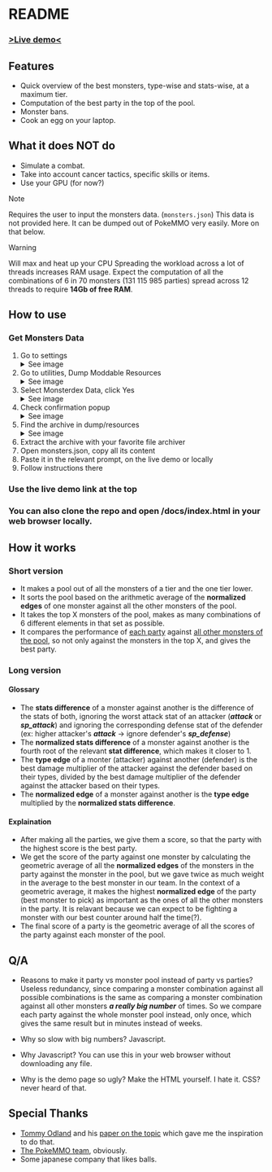 # README

### <a href="https://surfingnet.github.io/PokeMMO-Optimal-Party/" target="_blank">>Live demo<</a>

## Features
- Quick overview of the best monsters, type-wise and stats-wise, at a maximum tier.
- Computation of the best party in the top of the pool.
- Monster bans.
- Cook an egg on your laptop.

## What it does NOT do
- Simulate a combat.
- Take into account cancer tactics, specific skills or items.
- Use your GPU (for now?)

> [!NOTE]
>
> Requires the user to input the monsters data. (`monsters.json`)
> This data is not provided here.
> It can be dumped out of PokeMMO very easily.
> More on that below.

> [!WARNING]
>
> Will max and heat up your CPU
> Spreading the workload across a lot of threads increases RAM usage.
> Expect the computation of all the combinations of 6 in 70 monsters (131 115 985 parties) spread across 12 threads to require **14Gb of free RAM**.

## How to use

### Get Monsters Data

1. Go to settings
   <details>
     <summary>See image</summary>
     <img src="assets/1_settings.png" alt="Go to settings" width="400" />
   </details>
2. Go to utilities, Dump Moddable Resources
   <details>
     <summary>See image</summary>
     <img src="assets/2_dump.png" alt="Go to utilities, Dump Moddable Resources" width="400" />
   </details>
3. Select Monsterdex Data, click Yes
   <details>
     <summary>See image</summary>
     <img src="assets/3_monsterdex_data.png" alt="Select Monsterdex Data, click Yes" width="400" />
   </details>
4. Check confirmation popup
   <details>
     <summary>See image</summary>
     <img src="assets/4_confirm_dump.png" alt="Check confirmation popup" width="400" />
   </details>
5. Find the archive in dump/resources
   <details>
     <summary>See image</summary>
     <img src="assets/5_monsterjson.png" alt="Find the archive in dump/resources" width="400" />
   </details>
6. Extract the archive with your favorite file archiver
7. Open monsters.json, copy all its content
8. Paste it in the relevant prompt, on the live demo or locally
9. Follow instructions there

### Use the live demo link at the top
### You can also clone the repo and open /docs/index.html in your web browser locally.

## How it works

### Short version

- It makes a pool out of all the monsters of a tier and the one tier lower.
- It sorts the pool based on the arithmetic average of the **normalized edges** of one monster against all the other monsters of the pool.
- It takes the top X monsters of the pool, makes as many combinations of 6 different elements in that set as possible.
- It compares the performance of <u>each party</u> against <u>all other monsters of the pool</u>, so not only against the monsters in the top X, and gives the best party.

### Long version

#### Glossary

- The **stats difference** of a monster against another is the difference of the stats of both, ignoring the worst attack stat of an attacker (***attack*** or ***sp_attack***) and ignoring the corresponding defense stat of the defender (ex: higher attacker's ***attack*** -> ignore defender's ***sp_defense***)
- The **normalized stats difference** of a monster against another is the fourth root of the relevant **stat difference**, which makes it closer to 1.
- The **type edge** of a monter (attacker) against another (defender) is the best damage multiplier of the attacker against the defender based on their types, divided by the best damage multiplier of the defender against the attacker based on their types.
- The **normalized edge** of a monster against another is the **type edge** multiplied by the **normalized stats difference**.

#### Explaination

- After making all the parties, we give them a score, so that the party with the highest score is the best party.
- We get the score of the party against one monster by calculating the geometric average of all the **normalized edges** of the monsters in the party against the monster in the pool, but we gave twice as much weight in the average to the best monster in our team. In the context of a geometric average, it makes the highest **normalized edge** of the party (best monster to pick) as important as the ones of all the other monsters in the party. It is relavant because we can expect to be fighting a monster with our best counter around half the time(?).
- The final score of a party is the geometric average of all the scores of the party against each monster of the pool.

## Q/A

- Reasons to make it party vs monster pool instead of party vs parties?
Useless redundancy, since comparing a monster combination against all possible combinations is the same as comparing a monster combination against all other monsters ***a really big number*** of times. So we compare each party against the whole monster pool instead, only once, which gives the same result but in minutes instead of weeks.

- Why so slow with big numbers?
Javascript.

- Why Javascript?
You can use this in your web browser without downloading any file.

- Why is the demo page so ugly?
Make the HTML yourself. I hate it.
CSS? never heard of that.

## Special Thanks

- [Tommy Odland](https://github.com/tommyod) and his [paper on the topic](https://tommyodland.com/articles/2021/the-best-pokemon-party/) which gave me the inspiration to do that.
- [The PokeMMO team](https://pokemmo.com), obviously.
- Some japanese company that likes balls.


<!-- ###
![Animation de démonstration](assets/demo.gif) -->
